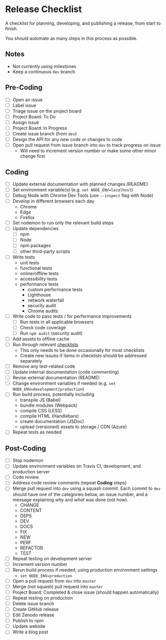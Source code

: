 # Release Checklist

A checklist for planning, developing, and publishing a release, from start to finish.

You should automate as many steps in this process as possible.

## Notes
* Not currently using milestones
* Keep a continuous `dev` branch

## Pre-Coding
- [ ] Open an issue
- [ ] Label issue
- [ ] Triage issue on the project board
- [ ] Project Board: To Do
- [ ] Assign issue
- [ ] Project Board: In Progress
- [ ] Create issue branch (from `dev`)
- [ ] Design the API for any new code or changes to code
- [ ] Open pull request from issue branch into `dev` to track progress on issue
  - Will need to increment version number or make some other minor change first

## Coding
- [ ] Update external documentation with planned changes (README)
- [ ] Set environment variable(s) (e.g. `set NODE_ENV=localhost`)
- [ ] Debug Node with Chrome Dev Tools (use `--inspect` flag with Node)
- [ ] Develop in different browsers each day
  - Chrome
  - Edge
  - Firefox
- [ ] Set nodemon to run only the relevant build steps
- [ ] Update dependencies
  - [ ] npm
  - [ ] Node
  - [ ] npm packages
  - [ ] other third-party scripts
- [ ] Write tests
  - unit tests
  - functional tests
  - online/offline tests
  - accessibility tests
  - performance tests
    - custom performance tests
    - Lighthouse
    - network waterfall
    - security audit
    - Chrome audits
- [ ] Write code to pass tests / for performance improvements
  - [ ] Run tests in all applicable browsers
  - [ ] Check code coverage
  - [ ] Run `npm audit` (security audit)
- [ ] Add assets to offline cache
- [ ] Run through relevant [checklists][1]
  - This only needs to be done occasionally for most checklists
  - Create new issues if items in checklists should be addressed separately
- [ ] Remove any test-related code
- [ ] Update internal documentation (code commenting)
- [ ] Revise external documentation (README)
- [ ] Change environment variables if needed (e.g. `set NODE_ENV=development|production`)
- [ ] Run build process, potentially including
  - transpile JS (Babel)
  - bundle modules (Webpack)
  - compile CSS (LESS)
  - compile HTML (Handlebars)
  - create documentation (JSDoc)
  - upload (versioned) assets to storage / CDN (Azure)
- [ ] Repeat tests as needed

## Post-Coding
- [ ] Stop nodemon
- [ ] Update environment variables on Travis CI, development, and production server
- [ ] Code review
- [ ] Address code review comments (repeat **Coding** steps)
- [ ] Merge pull request into `dev` using a squash commit. Each commit to `dev` should have one of the categories below, an issue number, and a message explaining *why* and *what* was done (not how).
  - CHANGE
  - CONTENT
  - DEPS
  - DEV
  - DOCS
  - FIX
  - NEW
  - PERF
  - REFACTOR
  - TEST
- [ ] Repeat testing on development server
- [ ] Increment version number
- [ ] Rerun build process if needed, using production environment settings
  - `set NODE_ENV=production`
- [ ] Open a pull request from `dev` into `master`
- [ ] Merge (not squash) pull request into `master`
- [ ] Project Board: Completed & close issue (should happen automatically)
- [ ] Repeat testing on production
- [ ] Delete issue branch
- [ ] Create GitHub release
- [ ] Edit Zenodo release
- [ ] Publish to npm
- [ ] Update website
- [ ] Write a blog post

[1]: https://github.com/dwhieb/utilities/tree/master/checklists
